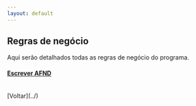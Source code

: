 ```yaml
---
layout: default
---
```


## Regras de negócio

Aqui serão detalhados todas as regras de negócio do programa.


#### [Escrever AFND](./regras-afnd)





<br>
[Voltar](../)
